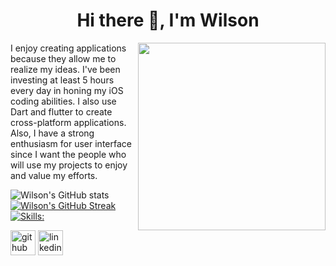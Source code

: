 <h1 align="center"> Hi there 👋, I'm Wilson</h1>
<img src="https://camo.githubusercontent.com/5ddf73ad3a205111cf8c686f687fc216c2946a75005718c8da5b837ad9de78c9/68747470733a2f2f7468756d62732e6766796361742e636f6d2f4576696c4e657874446576696c666973682d736d616c6c2e676966" width="300" align="right" />
I enjoy creating applications because they allow me to realize my ideas. I've been investing at least 5 hours every day in honing my iOS coding abilities. I also use Dart and flutter to create cross-platform applications. Also, I have a strong enthusiasm for user interface since I want the people who will use my projects to enjoy and value my efforts.


![Wilson's GitHub stats](https://github-readme-stats.vercel.app/api?username=wilsonmungai&show_icons=true&theme=transparent)
[![Wilson's GitHub Streak](https://streak-stats.demolab.com/?user=wilsonmungai&theme=transparent)](https://git.io/streak-stats)
[![Skills:](https://skillicons.dev/icons?i=swift,flutter,vscode,firebase,github,figma,stackoverflow,git&theme=light)](https://skillicons.dev)
<!-- [![Top Langs](https://github-readme-stats.vercel.app/api/top-langs/?username=wilsonmungai&layout=compact&theme=transparent)](https://github.com/wilsonmungai/github-readme-stats) -->


[<img src='https://cdn.jsdelivr.net/npm/simple-icons@3.0.1/icons/github.svg' alt='github' height='40'>](https://github.com/WilsonMungai)  [<img src='https://cdn.jsdelivr.net/npm/simple-icons@3.0.1/icons/linkedin.svg' alt='linkedin' height='40'>](https://www.linkedin.com/in/wilson-mungai/)  


